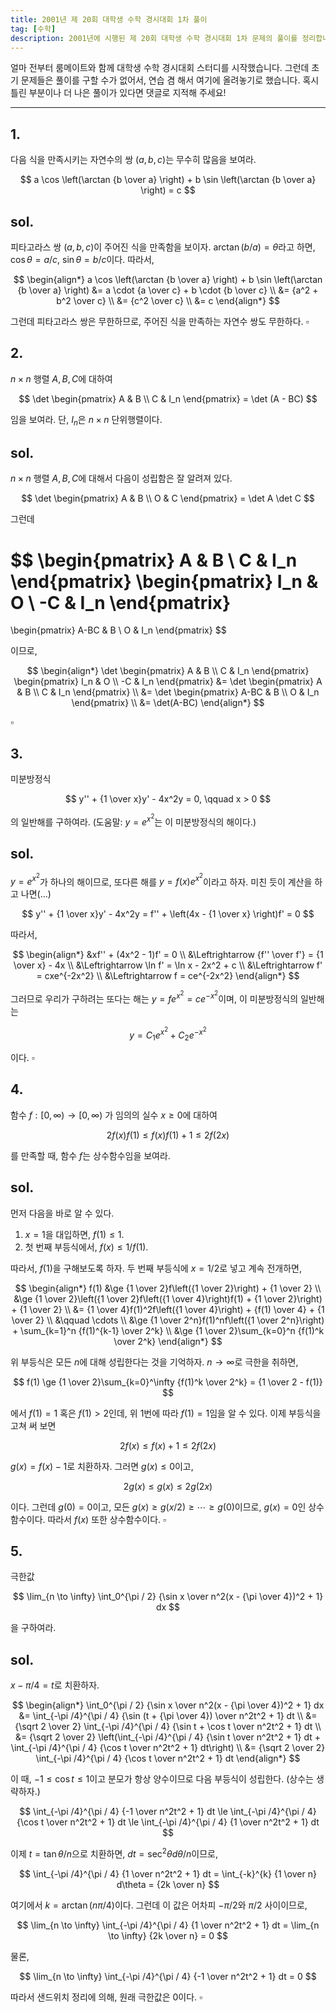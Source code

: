 ```yaml
---
title: 2001년 제 20회 대학생 수학 경시대회 1차 풀이
tag: [수학]
description: 2001년에 시행된 제 20회 대학생 수학 경시대회 1차 문제의 풀이를 정리합니다.
---
```


얼마 전부터 룸메이트와 함께 대학생 수학 경시대회 스터디를 시작했습니다. 그런데 초기 문제들은 풀이를 구할 수가 없어서, 연습 겸 해서 여기에 올려놓기로 했습니다. 혹시 틀린 부분이나 더 나은 풀이가 있다면 댓글로 지적해 주세요!

<hr>

## 1. 
다음 식을 만족시키는 자연수의 쌍 $(a, b, c)$는 무수히 많음을 보여라.

$$
a \cos \left(\arctan {b \over a} \right) + b \sin \left(\arctan {b \over a} \right) = c
$$

## sol.
피타고라스 쌍 $(a, b, c)$이 주어진 식을 만족함을 보이자. $\arctan(b/a) = \theta$라고 하면, $\cos \theta = a/c$, $\sin \theta = b/c$이다. 따라서,

$$
\begin{align*}
a \cos \left(\arctan {b \over a} \right) + b \sin \left(\arctan {b \over a} \right) &= a \cdot {a \over c} + b \cdot {b \over c} \\
&= {a^2 + b^2 \over c} \\
&= {c^2 \over c} \\
&= c
\end{align*}
$$

그런데 피타고라스 쌍은 무한하므로, 주어진 식을 만족하는 자연수 쌍도 무한하다. $\square$

## 2. 
$n \times n$ 행렬 $A, B, C$에 대하여

$$
\det 
\begin{pmatrix}
A & B \\
C & I_n
\end{pmatrix}
= \det (A - BC)
$$

임을 보여라. 단, $I_n$은 $n \times n$ 단위행렬이다.

## sol.
$n \times n$ 행렬 $A, B, C$에 대해서 다음이 성립함은 잘 알려져 있다.

$$
\det 
\begin{pmatrix}
A & B \\
O & C
\end{pmatrix}
= \det A \det C
$$

그런데

$$
\begin{pmatrix} 
A & B \\ 
C & I_n 
\end{pmatrix} 
\begin{pmatrix}
I_n & O \\
-C & I_n
\end{pmatrix}
=
\begin{pmatrix}
A-BC & B \\
O & I_n
\end{pmatrix}
$$

이므로, 

$$
\begin{align*}
\det
\begin{pmatrix} 
A & B \\ 
C & I_n 
\end{pmatrix} 
\begin{pmatrix}
I_n & O \\
-C & I_n
\end{pmatrix}
&=
\det
\begin{pmatrix} 
A & B \\ 
C & I_n 
\end{pmatrix} \\
&= 
\det
\begin{pmatrix}
A-BC & B \\
O & I_n
\end{pmatrix} \\
&=
\det(A-BC)
\end{align*}
$$

$\square$

## 3.

미분방정식

$$
y'' + {1 \over x}y' - 4x^2y = 0, \qquad x > 0
$$

의 일반해를 구하여라. (도움말: $y = e^{x^2}$는 이 미분방정식의 해이다.)

## sol.
$y = e^{x^2}$가 하나의 해이므로, 또다른 해를 $y = f(x)e^{x^2}$이라고 하자. 미친 듯이 계산을 하고 나면(...)

$$
y'' + {1 \over x}y' - 4x^2y = f'' + \left(4x - {1 \over x} \right)f' = 0
$$

따라서,

$$
\begin{align*}
&xf'' + (4x^2 - 1)f' = 0 \\
&\Leftrightarrow {f'' \over f'} = {1 \over x} - 4x \\
&\Leftrightarrow \ln f' = \ln x - 2x^2 + c \\
&\Leftrightarrow f' = cxe^{-2x^2} \\
&\Leftrightarrow f = ce^{-2x^2}
\end{align*}
$$

그러므로 우리가 구하려는 또다는 해는 $y = fe^{x^2} = ce^{-x^2}$이며, 이 미분방정식의 일반해는

$$
y = C_1e^{x^2} + C_2e^{-x^2}
$$

이다. $\square$

## 4. 
함수 $f: [0, \infty) \to [0, \infty)$ 가 임의의 실수 $x \ge 0$에 대하여

$$
2f(x)f(1) \le f(x)f(1) + 1 \le 2f(2x)
$$

를 만족할 때, 함수 $f$는 상수함수임을 보여라.

## sol.
먼저 다음을 바로 알 수 있다.

1. $x = 1$을 대입하면, $f(1) \le 1$.
2. 첫 번째 부등식에서, $f(x) \le 1 / f(1)$.

따라서, $f(1)$을 구해보도록 하자. 두 번째 부등식에 $x = 1/2$로 넣고 계속 전개하면,

$$
\begin{align*}
f(1) &\ge {1 \over 2}f\left({1 \over 2}\right) + {1 \over 2} \\
&\ge {1 \over 2}\left({1 \over 2}f\left({1 \over 4}\right)f(1) + {1 \over 2}\right) + {1 \over 2} \\
&= {1 \over 4}f(1)^2f\left({1 \over 4}\right) + {f(1) \over 4} + {1 \over 2} \\
&\qquad \cdots \\
&\ge {1 \over 2^n}f(1)^nf\left({1 \over 2^n}\right) + \sum_{k=1}^n {f(1)^{k-1} \over 2^k} \\
&\ge {1 \over 2}\sum_{k=0}^n {f(1)^k \over 2^k}
\end{align*}
$$

위 부등식은 모든 $n$에 대해 성립한다는 것을 기억하자. $n \to \infty$로 극한을 취하면,

$$
f(1) \ge {1 \over 2}\sum_{k=0}^\infty {f(1)^k \over 2^k} = {1 \over 2 - f(1)}
$$

에서 $f(1) = 1$ 혹은 $f(1) > 2$인데, 위 1번에 따라 $f(1) = 1$임을 알 수 있다. 이제 부등식을 고쳐 써 보면

$$
2f(x) \le f(x) + 1 \le 2f(2x)
$$

$g(x) = f(x) - 1$로 치환하자. 그러면 $g(x) \le 0$이고,

$$
2g(x) \le g(x) \le 2g(2x)
$$

이다. 그런데 $g(0) = 0$이고, 모든 $g(x) \ge g(x/2) \ge \cdots \ge g(0)$이므로, $g(x) = 0$인 상수함수이다. 따라서 $f(x)$ 또한 상수함수이다. $\square$


## 5. 
극한값

$$
\lim_{n \to \infty} \int_0^{\pi / 2} {\sin x \over n^2(x - {\pi \over 4})^2 + 1} dx
$$

을 구하여라.

## sol.
$x - \pi / 4 = t$로 치환하자. 

$$
\begin{align*}
\int_0^{\pi / 2} {\sin x \over n^2(x - {\pi \over 4})^2 + 1} dx &= \int_{-\pi /4}^{\pi / 4} {\sin (t + {\pi \over 4}) \over n^2t^2 + 1} dt \\
&= {\sqrt 2 \over 2} \int_{-\pi /4}^{\pi / 4} {\sin t + \cos t \over n^2t^2 + 1} dt \\
&= {\sqrt 2 \over 2} \left(\int_{-\pi /4}^{\pi / 4} {\sin t \over n^2t^2 + 1} dt + \int_{-\pi /4}^{\pi / 4} {\cos t \over n^2t^2 + 1} dt\right) \\
&= {\sqrt 2 \over 2} \int_{-\pi /4}^{\pi / 4} {\cos t \over n^2t^2 + 1} dt
\end{align*}
$$

이 때, $-1 \le \cos t \le 1$이고 분모가 항상 양수이므로 다음 부등식이 성립한다. (상수는 생략하자.)

$$
\int_{-\pi /4}^{\pi / 4} {-1 \over n^2t^2 + 1} dt \le \int_{-\pi /4}^{\pi / 4} {\cos t \over n^2t^2 + 1} dt \le \int_{-\pi /4}^{\pi / 4} {1 \over n^2t^2 + 1} dt
$$

이제 $t = \tan \theta / n$으로 치환하면, $dt = \sec^2 \theta d\theta / n$이므로,

$$
\int_{-\pi /4}^{\pi / 4} {1 \over n^2t^2 + 1} dt = \int_{-k}^{k} {1 \over n} d\theta = {2k \over n}
$$

여기에서 $k = \arctan (n\pi / 4)$이다. 그런데 이 값은 어차피 $-\pi / 2$와 $\pi / 2$ 사이이므로,

$$
\lim_{n \to \infty} \int_{-\pi /4}^{\pi / 4} {1 \over n^2t^2 + 1} dt = \lim_{n \to \infty} {2k \over n} = 0
$$

물론,

$$
\lim_{n \to \infty} \int_{-\pi /4}^{\pi / 4} {-1 \over n^2t^2 + 1} dt = 0
$$

따라서 샌드위치 정리에 의해, 원래 극한값은 $0$이다. $\square$


